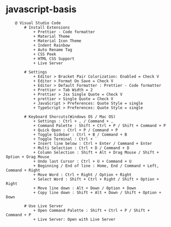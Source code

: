# javascript-basis

        @ Visual Studio Code
            # Install Extensions
                + Prettier - Code formatter
                + Material Theme
                + Material Icon Theme
                + Indent Rainbow
                + Auto Rename Tag
                + CSS Peek
                + HTML CSS Support
                + Live Server

            # Settings
                + Editor > Bracket Pair Colorization: Enabled = Check V
                + Editor > Format On Save = Check V
                + Editor > Default Formatter : Prettier - Code formatter
                + Prettier > Tab Width = 2
                + Prettier > Jsx Single Quote = Check V
                + prettier > Single Quote = Check V
                + JavaScript > Preferences: Quote Style = single
                + TypeScript > Preferences: Quote Style = single

            # Keyboard Shorcuts(Windows OS / Mac OS)
                + Settings : Ctrl + , / Command + ,
                + Command Palette : Shift + Ctrl + P / Shift + Command + P
                + Quick Open : Ctrl + P / Command + P
                + Toggle Sidebar : Ctrl + B / Command + B
                + Toggle Terminal : Ctrl + `
                + Insert line below : Ctrl + Enter / Command + Enter
                + Multi Selection : Ctrl + D / Command + D
                + Column Selection : Shift + Alt + Drag Mouse / Shift + Option + Drag Mouse
                + Undo last Cursor : Ctrl + U + Command + U
                + Beginning / End of line : Home, End / Command + Left, Command + Right
                + Move Word : Ctrl + Right / Option + Right
                + Select Word : Shift + Ctrl + Right / Shift + Option + Right
                + Move line down : Alt + Down / Option + Down
                + Copy line down : Shift + Alt + Down / Shift + Option + Down

            # Use Live Server
                + Open Command Palette : Shift + Ctrl + P / Shift + Command + P
                + Live Server: Open with Live Server
